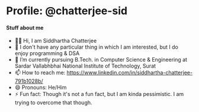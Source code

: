 # Profile: @chatterjee-sid
#### Stuff about me
- 👋🏻 Hi, I am Siddhartha Chatterjee
- 👀 I don't have any particular thing in which I am interested, but I do enjoy programming & DSA
- 🌱 I’m currently pursuing B.Tech. in Computer Science & Engineering at Sardar Vallabhbhai National Institute of Technology, Surat
- 📫 How to reach me: https://www.linkedin.com/in/siddhartha-chatterjee-791b1028b/
- 😄 Pronouns: He/Him
- ⚡ Fun fact: Though it's not a fun fact, but I am kinda pessimistic. I am trying to overcome that though.

<!---
chatterjee-sid/chatterjee-sid is a ✨ special ✨ repository because its `README.md` (this file) appears on your GitHub profile.
You can click the Preview link to take a look at your changes.
--->

